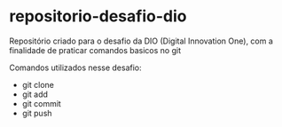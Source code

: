 # repositorio-desafio-dio

Repositório criado para o desafio da DIO (Digital Innovation One), com a finalidade de praticar comandos basicos no git

Comandos utilizados nesse desafio:
- git clone
- git add
- git commit
- git push
